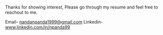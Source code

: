 
Thanks for showing interest, Please go through my resume and feel free to reachout to me.

Email- nandanpanda1999@gmail.com
Linkedin- www.linkedin.com/in/npanda99
